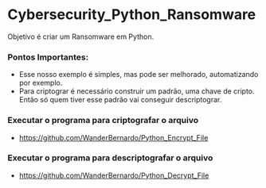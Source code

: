 # Cybersecurity_Python_Ransomware
Objetivo é criar um Ransomware em Python.

### Pontos Importantes:
 - Esse nosso exemplo é simples, mas pode ser melhorado, automatizando por exemplo.
 - Para criptograr é necessário construir um padrão, uma chave de cripto. Então só quem tiver esse padrão vai conseguir descriptograr.
   
### Executar o programa para criptografar o arquivo

 - https://github.com/WanderBernardo/Python_Encrypt_File

### Executar o programa para descriptografar o arquivo

 - https://github.com/WanderBernardo/Python_Decrypt_File
